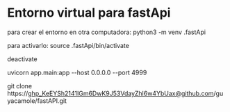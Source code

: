 # Entorno virtual para fastApi
para crear el entorno en otra computadora:
python3 -m venv .fastApi

para activarlo:
source .fastApi/bin/activate

deactivate

uvicorn app.main:app --host 0.0.0.0 --port 4999

git clone https://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@github.com/guyacamole/fastAPI.git